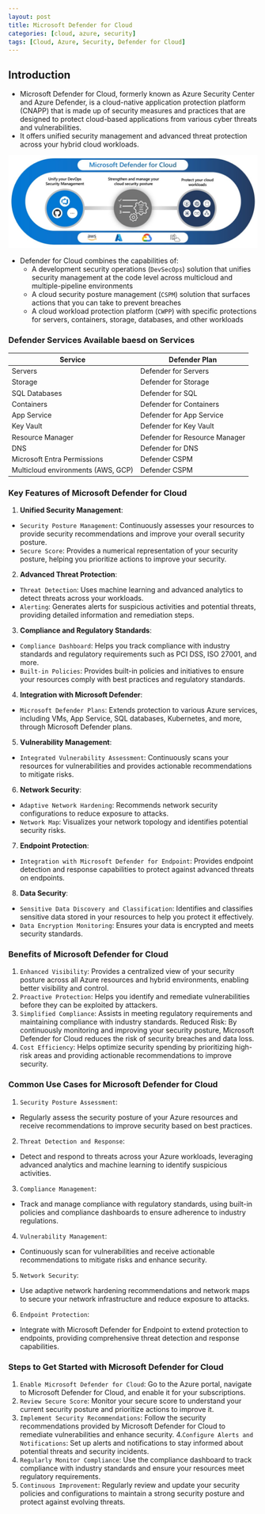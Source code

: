 ```yaml
---
layout: post
title: Microsoft Defender for Cloud
categories: [cloud, azure, security]
tags: [Cloud, Azure, Security, Defender for Cloud]
---
```


## Introduction
- Microsoft Defender for Cloud, formerly known as Azure Security Center and Azure Defender, is a cloud-native application protection platform (CNAPP) that is made up of security measures and practices that are designed to protect cloud-based applications from various cyber threats and vulnerabilities.
- It offers unified security management and advanced threat protection across your hybrid cloud workloads.

![Microsoft Defender for Cloud](/assets/img/cybersecurity/cloudsecurity/azure/defender-for-cloud-pillars.png)


- Defender for Cloud combines the capabilities of:
    + A development security operations (`DevSecOps`) solution that unifies security management at the code level across multicloud and multiple-pipeline environments
    + A cloud security posture management (`CSPM`) solution that surfaces actions that you can take to prevent breaches
    + A cloud workload protection platform (`CWPP`) with specific protections for servers, containers, storage, databases, and other workloads

### Defender Services Available baesd on Services

| Service                           | Defender Plan                   |
|-----------------------------------|---------------------------------|
| Servers                           | Defender for Servers            |
| Storage                           | Defender for Storage            |
| SQL Databases                     | Defender for SQL                |
| Containers                        | Defender for Containers         |
| App Service                       | Defender for App Service        |
| Key Vault                         | Defender for Key Vault          |
| Resource Manager                  | Defender for Resource Manager   |
| DNS                               | Defender for DNS                |
| Microsoft Entra Permissions       | Defender CSPM                   |
| Multicloud environments (AWS, GCP)| Defender CSPM                   |


### Key Features of Microsoft Defender for Cloud
1. **Unified Security Management**:
- `Security Posture Management`: Continuously assesses your resources to provide security recommendations and improve your overall security posture.
- `Secure Score`: Provides a numerical representation of your security posture, helping you prioritize actions to improve your security.

2. **Advanced Threat Protection**:
- `Threat Detection`: Uses machine learning and advanced analytics to detect threats across your workloads.
- `Alerting`: Generates alerts for suspicious activities and potential threats, providing detailed information and remediation steps.

3. **Compliance and Regulatory Standards**:
- `Compliance Dashboard`: Helps you track compliance with industry standards and regulatory requirements such as PCI DSS, ISO 27001, and more.
- `Built-in Policies`: Provides built-in policies and initiatives to ensure your resources comply with best practices and regulatory standards.

4. **Integration with Microsoft Defender**:
- `Microsoft Defender Plans`: Extends protection to various Azure services, including VMs, App Service, SQL databases, Kubernetes, and more, through Microsoft Defender plans.

5. **Vulnerability Management**:
- `Integrated Vulnerability Assessment`: Continuously scans your resources for vulnerabilities and provides actionable recommendations to mitigate risks.

6. **Network Security**:
- `Adaptive Network Hardening`: Recommends network security configurations to reduce exposure to attacks.
- `Network Map`: Visualizes your network topology and identifies potential security risks.

7. **Endpoint Protection**:
- `Integration with Microsoft Defender for Endpoint`: Provides endpoint detection and response capabilities to protect against advanced threats on endpoints.

8. **Data Security**:
- `Sensitive Data Discovery and Classification`: Identifies and classifies sensitive data stored in your resources to help you protect it effectively.
- `Data Encryption Monitoring`: Ensures your data is encrypted and meets security standards.

### Benefits of Microsoft Defender for Cloud
1. `Enhanced Visibility`: Provides a centralized view of your security posture across all Azure resources and hybrid environments, enabling better visibility and control.
2. `Proactive Protection`: Helps you identify and remediate vulnerabilities before they can be exploited by attackers.
3. `Simplified Compliance`: Assists in meeting regulatory requirements and maintaining compliance with industry standards.
Reduced Risk: By continuously monitoring and improving your security posture, Microsoft Defender for Cloud reduces the risk of security breaches and data loss.
4. `Cost Efficiency`: Helps optimize security spending by prioritizing high-risk areas and providing actionable recommendations to improve security.

### Common Use Cases for Microsoft Defender for Cloud
1. `Security Posture Assessment`:
- Regularly assess the security posture of your Azure resources and receive recommendations to improve security based on best practices.

2. `Threat Detection and Response`:
- Detect and respond to threats across your Azure workloads, leveraging advanced analytics and machine learning to identify suspicious activities.

3. `Compliance Management`:
- Track and manage compliance with regulatory standards, using built-in policies and compliance dashboards to ensure adherence to industry regulations.

4. `Vulnerability Management`:
- Continuously scan for vulnerabilities and receive actionable recommendations to mitigate risks and enhance security.

5. `Network Security`:
- Use adaptive network hardening recommendations and network maps to secure your network infrastructure and reduce exposure to attacks.

6. `Endpoint Protection`:
- Integrate with Microsoft Defender for Endpoint to extend protection to endpoints, providing comprehensive threat detection and response capabilities.

### Steps to Get Started with Microsoft Defender for Cloud
1. `Enable Microsoft Defender for Cloud`: Go to the Azure portal, navigate to Microsoft Defender for Cloud, and enable it for your subscriptions.
2. `Review Secure Score`: Monitor your secure score to understand your current security posture and prioritize actions to improve it.
3. `Implement Security Recommendations`: Follow the security recommendations provided by Microsoft Defender for Cloud to remediate vulnerabilities and enhance security.
4.`Configure Alerts and Notifications`: Set up alerts and notifications to stay informed about potential threats and security incidents.
5. `Regularly Monitor Compliance`: Use the compliance dashboard to track compliance with industry standards and ensure your resources meet regulatory requirements.
6. `Continuous Improvement`: Regularly review and update your security policies and configurations to maintain a strong security posture and protect against evolving threats.

